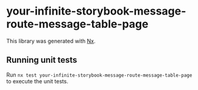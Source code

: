 # your-infinite-storybook-message-route-message-table-page

This library was generated with [Nx](https://nx.dev).

## Running unit tests

Run `nx test your-infinite-storybook-message-route-message-table-page` to execute the unit tests.
